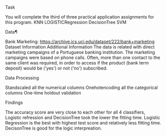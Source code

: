 Task

You will complete the third of three practical application assignments for this program.
KNN
LOGISTICRegression
DecisionTree
SVM


Data¶

Bank Marketing: https://archive.ics.uci.edu/dataset/222/bank+marketing
Dataset Information Additional Information
The data is related with direct marketing campaigns of a Portuguese banking institution. The marketing campaigns were based on phone calls. Often, more than one contact to the same client was required, in order to access if the product (bank term deposit) would be ('yes') or not ('no') subscribed.


Data Processing

Standscaled all the numerical columns
Onehotencoding all the categorical columns
One-time holdout validation

Findings

The accuracy score are very close to each other for all 4 classifiers, Logistic refression and DecisionTree took the lower the fitting time.
Logistic Regression is the best with highest test score and relatively less fitting time.
DecisonTree is good for the logic interpreation.
